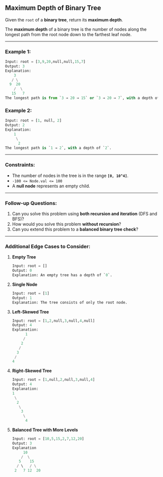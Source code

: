 ## **Maximum Depth of Binary Tree**

Given the `root` of a **binary tree**, return its **maximum depth**.

The **maximum depth** of a binary tree is the number of nodes along the longest path from the root node down to the farthest leaf node.

---

### **Example 1:**
```python
Input: root = [3,9,20,null,null,15,7]
Output: 3
Explanation:
    3
   / \
  9  20
    /  \
   15   7
The longest path is from `3 → 20 → 15` or `3 → 20 → 7`, with a depth of `3`.
```

### **Example 2:**
```python
Input: root = [1, null, 2]
Output: 2
Explanation:
    1
     \
      2
The longest path is `1 → 2`, with a depth of `2`.
```

---

### **Constraints:**
- The number of nodes in the tree is in the range **`[0, 10^4]`**.
- `-100 <= Node.val <= 100`
- A **null node** represents an empty child.

---

### **Follow-up Questions:**
1. Can you solve this problem using **both recursion and iteration** (DFS and BFS)?
2. How would you solve this problem **without recursion**?
3. Can you extend this problem to a **balanced binary tree check**?

---

### **Additional Edge Cases to Consider:**
1. **Empty Tree**
   ```python
   Input: root = []
   Output: 0
   Explanation: An empty tree has a depth of `0`.
   ```
2. **Single Node**
   ```python
   Input: root = [1]
   Output: 1
   Explanation: The tree consists of only the root node.
   ```
3. **Left-Skewed Tree**
   ```python
   Input: root = [1,2,null,3,null,4,null]
   Output: 4
   Explanation:
         1
        /
       2
      /
     3
    /
   4

4. **Right-Skewed Tree**
   ```python
   Input: root = [1,null,2,null,3,null,4]
   Output: 4
   Explanation:
   1
    \
     2
      \
       3
        \
         4
   ```
5. **Balanced Tree with More Levels**
   ```python
   Input: root = [10,5,15,2,7,12,20]
   Output: 3
   Explanation
        10
       /  \
      5    15
     / \   / \
    2   7 12  20
   ```
